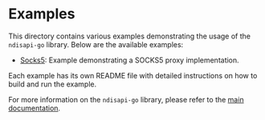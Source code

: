 # Examples

This directory contains various examples demonstrating the usage of the `ndisapi-go` library. Below are the available examples:

- [Socks5](./socks5/README.md): Example demonstrating a SOCKS5 proxy implementation.

Each example has its own README file with detailed instructions on how to build and run the example.

For more information on the `ndisapi-go` library, please refer to the [main documentation](https://pkg.go.dev/github.com/wiresock/ndisapi-go).